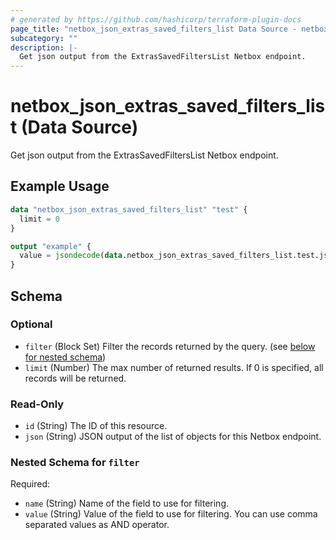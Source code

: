 ```yaml
---
# generated by https://github.com/hashicorp/terraform-plugin-docs
page_title: "netbox_json_extras_saved_filters_list Data Source - netbox"
subcategory: ""
description: |-
  Get json output from the ExtrasSavedFiltersList Netbox endpoint.
---
```


# netbox_json_extras_saved_filters_list (Data Source)

Get json output from the ExtrasSavedFiltersList Netbox endpoint.

## Example Usage

```terraform
data "netbox_json_extras_saved_filters_list" "test" {
  limit = 0
}

output "example" {
  value = jsondecode(data.netbox_json_extras_saved_filters_list.test.json)
}
```

<!-- schema generated by tfplugindocs -->
## Schema

### Optional

- `filter` (Block Set) Filter the records returned by the query. (see [below for nested schema](#nestedblock--filter))
- `limit` (Number) The max number of returned results. If 0 is specified, all records will be returned.

### Read-Only

- `id` (String) The ID of this resource.
- `json` (String) JSON output of the list of objects for this Netbox endpoint.

<a id="nestedblock--filter"></a>
### Nested Schema for `filter`

Required:

- `name` (String) Name of the field to use for filtering.
- `value` (String) Value of the field to use for filtering. You can use comma separated values as AND operator.
